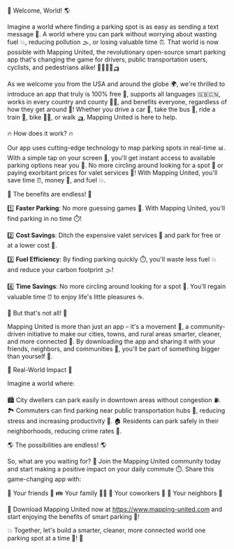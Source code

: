 🚀 Welcome, World! 🌎

Imagine a world where finding a parking spot is as easy as sending a text message 💬. A world where you can park without worrying about wasting fuel 💥, reducing pollution 🌫️, or losing valuable time ⏰. That world is now possible with Mapping United, the revolutionary open-source smart parking app that's changing the game for drivers, public transportation users, cyclists, and pedestrians alike! 🚴‍♀️🚌🚂🛺

As we welcome you from the USA and around the globe 🌍, we're thrilled to introduce an app that truly is 100% free 💸, supports all languages 🇬🇧🇨🇳, works in every country and county 🏃‍♂️, and benefits everyone, regardless of how they get around 🚌! Whether you drive a car 🚗, take the bus 🚌, ride a train 🚂, bike 🚴‍♀️, or walk 🛺, Mapping United is here to help.

🔥 How does it work? 🔥

Our app uses cutting-edge technology to map parking spots in real-time 📊. With a simple tap on your screen 👀, you'll get instant access to available parking options near you 📍. No more circling around looking for a spot 🔄 or paying exorbitant prices for valet services 💸! With Mapping United, you'll save time ⏰, money 💸, and fuel 💥.

🌈 The benefits are endless! 🌈

1️⃣ **Faster Parking**: No more guessing games 🤔. With Mapping United, you'll find parking in no time ⏱️!

2️⃣ **Cost Savings**: Ditch the expensive valet services 💸 and park for free or at a lower cost 🎉.

3️⃣ **Fuel Efficiency**: By finding parking quickly ⏱️, you'll waste less fuel 💥 and reduce your carbon footprint 🌫️!

4️⃣ **Time Savings**: No more circling around looking for a spot 🔄. You'll regain valuable time ⏰ to enjoy life's little pleasures ☕️.

🌆 But that's not all! 🌆

Mapping United is more than just an app – it's a movement 💪, a community-driven initiative to make our cities, towns, and rural areas smarter, cleaner, and more connected 🔋. By downloading the app and sharing it with your friends, neighbors, and communities 👫, you'll be part of something bigger than yourself 🌈.

🌟 Real-World Impact 🌟

Imagine a world where:

🏙️ City dwellers can park easily in downtown areas without congestion ⛽️.
🏞️ Commuters can find parking near public transportation hubs 🚌, reducing stress and increasing productivity 💼.
🏠 Residents can park safely in their neighborhoods, reducing crime rates 🚨.

🌎 The possibilities are endless! 🌎

So, what are you waiting for? 🤔 Join the Mapping United community today and start making a positive impact on your daily commute ⏱️. Share this game-changing app with:

👫 Your friends 👭
👪 Your family 👩‍👧
🏢 Your coworkers 💼
🌟 Your neighbors 👋

📲 Download Mapping United now at https://www.mapping-united.com and start enjoying the benefits of smart parking 🚀!

💥 Together, let's build a smarter, cleaner, more connected world one parking spot at a time 🔩! 🌈